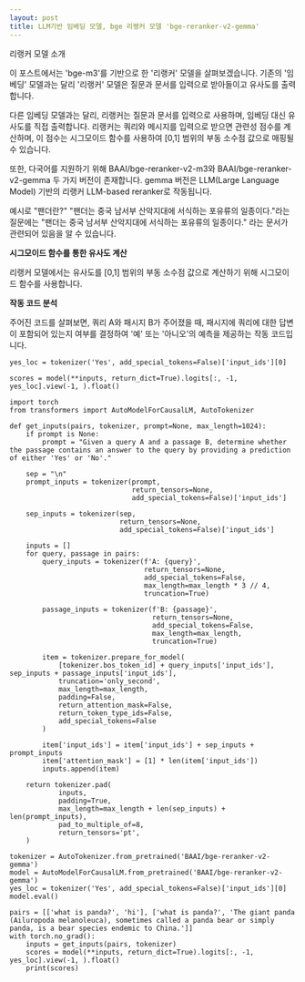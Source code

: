 ```yaml
---
layout: post
title: LLM기반 임베딩 모델, bge 리랭커 모델 'bge-reranker-v2-gemma'
---
```

리랭커 모델 소개

이 포스트에서는 'bge-m3'를 기반으로 한 '리랭커' 모델을 살펴보겠습니다. 기존의 '임베딩' 모델과는 달리 '리랭커' 모델은 질문과 문서를 입력으로 받아들이고 유사도를 출력합니다. 

다른 임베딩 모델과는 달리, 리랭커는 질문과 문서를 입력으로 사용하며, 임베딩 대신 유사도를 직접 출력합니다. 리랭커는 쿼리와 메시지를 입력으로 받으면 관련성 점수를 계산하며, 이 점수는 시그모이드 함수를 사용하여 [0,1] 범위의 부동 소수점 값으로 매핑될 수 있습니다.



또한, 다국어를 지원하기 위해 BAAI/bge-reranker-v2-m3와 BAAI/bge-reranker-v2-gemma 두 가지 버전이 존재합니다. gemma 버전은 LLM(Large Language Model) 기반의 리랭커 LLM-based reranker로 작동됩니다. 

예시로 "팬더란?" "팬더는 중국 남서부 산악지대에 서식하는 포유류의 일종이다."라는 질문에는 "팬더는 중국 남서부 산악지대에 서식하는 포유류의 일종이다." 라는 문서가 관련되어 있음을 알 수 있습니다.

**시그모이드 함수를 통한 유사도 계산**

리랭커 모델에서는 유사도를 [0,1] 범위의 부동 소수점 값으로 계산하기 위해 시그모이드 함수를 사용합니다.


**작동 코드 분석**

주어진 코드를 살펴보면, 쿼리 A와 패시지 B가 주어졌을 때, 패시지에 쿼리에 대한 답변이 포함되어 있는지 여부를 결정하여 '예' 또는 '아니오'의 예측을 제공하는 작동 코드입니다.

```
yes_loc = tokenizer('Yes', add_special_tokens=False)['input_ids'][0]

scores = model(**inputs, return_dict=True).logits[:, -1, yes_loc].view(-1, ).float()
```

```
import torch
from transformers import AutoModelForCausalLM, AutoTokenizer

def get_inputs(pairs, tokenizer, prompt=None, max_length=1024):
    if prompt is None:
        prompt = "Given a query A and a passage B, determine whether the passage contains an answer to the query by providing a prediction of either 'Yes' or 'No'."
    
	sep = "\n"
    prompt_inputs = tokenizer(prompt,
                              return_tensors=None,
                              add_special_tokens=False)['input_ids']
							  
    sep_inputs = tokenizer(sep,
                           return_tensors=None,
                           add_special_tokens=False)['input_ids']
						   
    inputs = []
    for query, passage in pairs:
        query_inputs = tokenizer(f'A: {query}',
                                 return_tensors=None,
                                 add_special_tokens=False,
                                 max_length=max_length * 3 // 4,
                                 truncation=True)
								 
        passage_inputs = tokenizer(f'B: {passage}',
                                   return_tensors=None,
                                   add_special_tokens=False,
                                   max_length=max_length,
                                   truncation=True)
								   
        item = tokenizer.prepare_for_model(
            [tokenizer.bos_token_id] + query_inputs['input_ids'], sep_inputs + passage_inputs['input_ids'],
            truncation='only_second',
            max_length=max_length,
            padding=False,
            return_attention_mask=False,
            return_token_type_ids=False,
            add_special_tokens=False
        )
		
        item['input_ids'] = item['input_ids'] + sep_inputs + prompt_inputs
        item['attention_mask'] = [1] * len(item['input_ids'])
        inputs.append(item)
		
    return tokenizer.pad(
            inputs,
            padding=True,
            max_length=max_length + len(sep_inputs) + len(prompt_inputs),
            pad_to_multiple_of=8,
            return_tensors='pt',
    )

tokenizer = AutoTokenizer.from_pretrained('BAAI/bge-reranker-v2-gemma')
model = AutoModelForCausalLM.from_pretrained('BAAI/bge-reranker-v2-gemma')
yes_loc = tokenizer('Yes', add_special_tokens=False)['input_ids'][0]
model.eval()

pairs = [['what is panda?', 'hi'], ['what is panda?', 'The giant panda (Ailuropoda melanoleuca), sometimes called a panda bear or simply panda, is a bear species endemic to China.']]
with torch.no_grad():
    inputs = get_inputs(pairs, tokenizer)
    scores = model(**inputs, return_dict=True).logits[:, -1, yes_loc].view(-1, ).float()
    print(scores)
```
